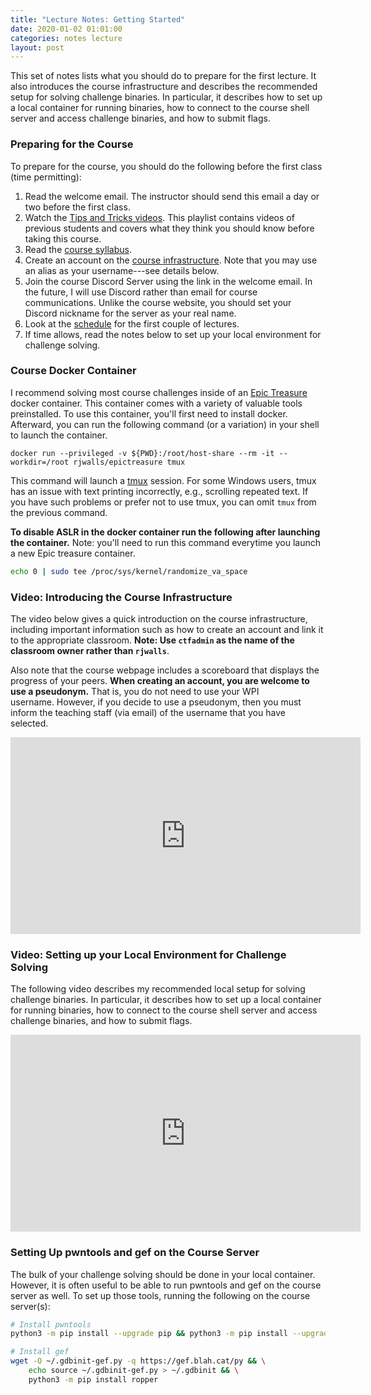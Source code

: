 ```yaml
---
title: "Lecture Notes: Getting Started"
date: 2020-01-02 01:01:00
categories: notes lecture 
layout: post
---
```


This set of notes lists what you should do to prepare for the first lecture. It
also introduces the course infrastructure and describes the recommended setup
for solving challenge binaries. In particular, it describes how to set up a
local container for running binaries, how to connect to the course shell server
and access challenge binaries, and how to submit flags.


### Preparing for the Course

To prepare for the course, you should do the following before the first class (time permitting):

 1. Read the welcome email. The instructor should send this email a day or two before the first class. 
 2. Watch the [Tips and Tricks videos](https://youtube.com/playlist?list=PLeKxIn6N-kCi38WxOqNBXhxrZnOE9SVET). This playlist contains videos of previous students and covers what they think you should know before taking this course.
 3. Read the [course syllabus](https://cs4401.walls.ninja/syllabus). 
 4. Create an account on the [course infrastructure](https://cs4401.walls.ninja/). Note that you may use an alias as your username---see details below.
 5. Join the course Discord Server using the link in the welcome email. In the future, I will use Discord rather than email for course communications. Unlike the course website, you should set your Discord nickname for the server as your real name.
 6. Look at the [schedule](https://cs4401.walls.ninja/schedule) for the first couple of lectures. 
 7. If time allows, read the notes below to set up your local environment for challenge solving.

### Course Docker Container

I recommend solving most course challenges inside of an [Epic
Treasure](https://github.com/rjwalls/EpicTreasure) docker container. This
container comes with a variety of valuable tools preinstalled.  To use this
container, you'll first need to install docker. Afterward, you can run the
following command (or a variation) in your shell to launch the container. 

```
docker run --privileged -v ${PWD}:/root/host-share --rm -it --workdir=/root rjwalls/epictreasure tmux
```

This command will launch a [tmux](https://github.com/tmux/tmux/wiki) session.
For some Windows users, tmux has an issue with text printing incorrectly, e.g.,
scrolling repeated text. If you have such problems or prefer not to use tmux,
you can omit `tmux` from the previous command. 

**To disable ASLR in the docker container run the following after launching the
container.** Note: you'll need to run this command everytime you launch a new
Epic treasure container.

```bash
echo 0 | sudo tee /proc/sys/kernel/randomize_va_space
```

### Video: Introducing the Course Infrastructure

The video below gives a quick introduction on the course infrastructure,
including important information such as how to create an account and link it to
the appropriate classroom. **Note: Use `ctfadmin` as the name of the classroom
owner rather than `rjwalls`**.

Also note that the course webpage includes a scoreboard that displays the
progress of your peers. **When creating an account, you are welcome to use a
pseudonym.** That is, you do not need to use your WPI username. However, if you
decide to use a pseudonym, then you must inform the teaching staff (via email)
of the username that you have selected. 

<iframe width="560" height="315" src="https://www.youtube.com/embed/ncetH_pBTeg" frameborder="0" allow="accelerometer; autoplay; encrypted-media; gyroscope; picture-in-picture" allowfullscreen></iframe>


### Video: Setting up your Local Environment for Challenge Solving

The following video describes my recommended local setup for solving challenge
binaries. In particular, it describes how to set up a local container for
running binaries, how to connect to the course shell server and access
challenge binaries, and how to submit flags.

<iframe width="560" height="315" src="https://www.youtube.com/embed/hDTuJGkkG2c" frameborder="0" allow="accelerometer; autoplay; encrypted-media; gyroscope; picture-in-picture" allowfullscreen></iframe>

### Setting Up pwntools and gef on the Course Server

The bulk of your challenge solving should be done in your local container.
However, it is often useful to be able to run pwntools and gef on the course
server as well. To set up those tools, running the following on the course
server(s):

```bash
# Install pwntools
python3 -m pip install --upgrade pip && python3 -m pip install --upgrade pwntools

# Install gef
wget -O ~/.gdbinit-gef.py -q https://gef.blah.cat/py && \
    echo source ~/.gdbinit-gef.py > ~/.gdbinit && \
    python3 -m pip install ropper
```
